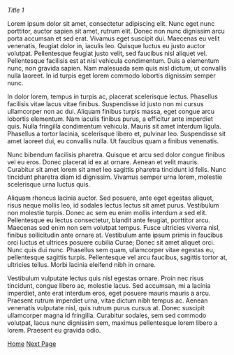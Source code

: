 *Title 1*

Lorem ipsum dolor sit amet, consectetur adipiscing elit. Nunc eget nunc porttitor, auctor sapien sit amet, rutrum elit. Donec non nunc dignissim arcu porta accumsan et sed erat. Vivamus eget suscipit dui. Maecenas eu velit venenatis, feugiat dolor in, iaculis leo. Quisque luctus eu justo auctor volutpat. Pellentesque feugiat justo velit, sed faucibus nisl aliquet vel. Pellentesque facilisis est at nisl vehicula condimentum. Duis a elementum nunc, non gravida sapien. Nam malesuada sem quis nisl dictum, ut convallis nulla laoreet. In id turpis eget lorem commodo lobortis dignissim semper nunc.

In dolor lorem, tempus in turpis ac, placerat scelerisque lectus. Phasellus facilisis vitae lacus vitae finibus. Suspendisse id justo non mi cursus ullamcorper non ac dui. Aliquam finibus turpis massa, eget congue arcu lobortis elementum. Nam iaculis finibus purus, a efficitur ante imperdiet quis. Nulla fringilla condimentum vehicula. Mauris sit amet interdum ligula. Phasellus a tortor lacinia, scelerisque libero et, pulvinar leo. Suspendisse sit amet laoreet dui, eu convallis nulla. Ut faucibus quam a finibus venenatis.

Nunc bibendum facilisis pharetra. Quisque et arcu sed dolor congue finibus vel eu eros. Donec placerat id ex at ornare. Aenean et velit mauris. Curabitur sit amet lorem sit amet leo sagittis pharetra tincidunt id felis. Nunc tincidunt pharetra diam id dignissim. Vivamus semper urna lorem, molestie scelerisque urna luctus quis.

Aliquam rhoncus lacinia auctor. Sed posuere, ante eget egestas aliquet, risus neque mollis leo, id sodales lectus lectus sit amet purus. Vestibulum non molestie turpis. Donec ac sem eu enim mollis interdum a sed elit. Pellentesque eu lectus consectetur, blandit ante feugiat, porttitor arcu. Maecenas sed enim non sem volutpat tempus. Fusce ultricies viverra nisl, finibus sollicitudin ante ornare at. Vestibulum ante ipsum primis in faucibus orci luctus et ultrices posuere cubilia Curae; Donec sit amet aliquet orci. Nunc quis dui nunc. Phasellus sem quam, ullamcorper vitae egestas eu, pellentesque sagittis turpis. Pellentesque vel arcu faucibus, sagittis tortor at, ultricies tellus. Morbi lacinia eleifend nibh in ornare.

Vestibulum vulputate lectus quis nisl egestas ornare. Proin nec risus tincidunt, congue libero ac, molestie lacus. Sed accumsan, mi a lacinia imperdiet, ante erat interdum eros, eget posuere mauris mauris a arcu. Praesent rutrum imperdiet urna, vitae dictum nibh tempus ac. Aenean venenatis vulputate nisl, quis rutrum purus cursus at. Donec suscipit ullamcorper magna id fringilla. Curabitur sodales, sem sed commodo volutpat, lacus nunc dignissim sem, maximus pellentesque lorem libero a lorem. Praesent eu gravida odio. 

[Home](jskaalum.github.io)
[Next Page](page-2)
